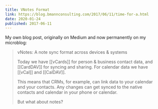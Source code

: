 ```yaml
---
title: VNotes Format
link: https://blog.bmannconsulting.com/2017/06/11/time-for-a.html
date: 2020-01-24
published: 2017-06-11
---
```

My own blog post, originally on Medium and now permanently on my microblog:

> vNotes: A note sync format across devices & systems
> 
> Today we have [[vCards]] for person & business contact data, and [[CardDAV]] for syncing and sharing. For calendar data we have [[vCal]] and [[CalDAV]].
>
> This means that CRMs, for example, can link data to your calendar and your contacts. Any changes can get synced to the native contacts and calendar in your phone or calendar.
>
> But what about notes?
